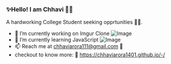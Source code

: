 ### ✨Hello! I am Chhavi 👋✨

<!--
**ChhaviArora1401/ChhaviArora1401** is a  _special_ ✨ repository because its `README.md` (this file) appears on your GitHub profile.
-->

A hardworking College Student seeking opprtunities :woman_technologist:.

- 🔭 I’m currently working on Imgur Clone 
![Image](https://e7.pngegg.com/pngimages/863/402/png-clipart-imgur-logo-imgur-logo-icons-logos-emojis-tech-companies-thumbnail.png)
- 🌱 I’m currently learning JavaScript 
![Image](https://img.icons8.com/ios-filled/2x/javascript-logo.png)
- 📫 Reach me at chhaviarora111@gmail.com :e-mail:
- checkout to know more: :link: https://chhaviarora1401.github.io/-/
<!--
- Languages I use:
Html 
CSS
JavaScript
Python
C++
C
Java
-->
